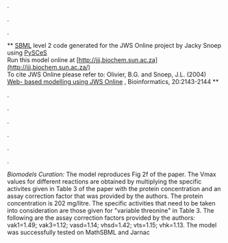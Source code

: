 

.

.

.

** [SBML](http://www.sbml.org/) level 2 code generated for the JWS Online project by Jacky Snoep using [PySCeS](http://pysces.sourceforge.net/)   
Run this model online at
[http://jjj.biochem.sun.ac.za](http://jjj.biochem.sun.ac.za/)  
To cite JWS Online please refer to: Olivier, B.G. and Snoep, J.L. (2004) [Web-
based modelling using JWS
Online](http://bioinformatics.oupjournals.org/cgi/content/abstract/20/13/2143)
, Bioinformatics, 20:2143-2144 **

.

.

.

.

.

.

_Biomodels Curation:_ The model reproduces Fig 2f of the paper. The Vmax
values for different reactions are obtained by multiplying the specific
activites given in Table 3 of the paper with the protein concentration and an
assay correction factor that was provided by the authors. The protein
concentration is 202 mg/litre. The specific activities that need to be taken
into consideration are those given for "variable threonine" in Table 3. The
following are the assay correction factors provided by the authors: vak1=1.49;
vak3=1.12; vasd=1.14; vhsd=1.42; vts=1.15; vhk=1.13. The model was
successfully tested on MathSBML and Jarnac

